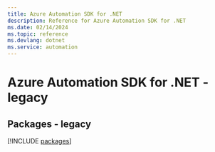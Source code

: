 ```yaml
---
title: Azure Automation SDK for .NET
description: Reference for Azure Automation SDK for .NET
ms.date: 02/14/2024
ms.topic: reference
ms.devlang: dotnet
ms.service: automation
---
```

# Azure Automation SDK for .NET - legacy
## Packages - legacy
[!INCLUDE [packages](automation-index.md)]